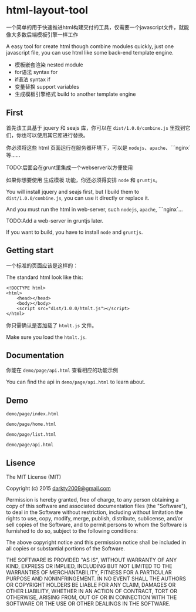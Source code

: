 # html-layout-tool

一个简单的用于快速推进html构建交付的工具，仅需要一个javascript文件，就能像大多数后端模板引擎一样工作

A easy tool for create html though combine modules quickly, just one javascript file, you can use html like some back-end template engine.

* 模板嵌套渲染      nested module
* for语法           syntax for
* if语法            syntax if
* 变量替换          support variables
* 生成模板引擎格式  build to another template engine

## First

首先该工具基于 jquery 和 seajs 库，你可以在 ```dist/1.0.0/combine.js``` 里找到它们，你也可以使用其它库进行替换。

你必须将这些 html 页面运行在服务器环境下，可以是 ```nodejs```、```apache```、```nginx`等……

TODO:后面会在grunt里集成一个webserver以方便使用

如果你想要使用 生成模板 功能，你还必须得安排 ```node``` 和 ```gruntjs```。

You will install jquery and seajs first, but I build them to ```dist/1.0.0/combine.js```, you can use it directly or replace it.

And you must run the html in web-server, such ```nodejs```, ```apache```, ```nginx`...

TODO:Add a web-server in gruntjs later.

If you want to build, you have to install ```node``` and ```gruntjs```.

## Getting start

一个标准的页面应该是这样的：

The standard html look like this:

```
<!DOCTYPE html>
<html>
    <head></head>
    <body></body>
    <script src="dist/1.0.0/htmlt.js"></script>
</html>
```

你只需确认是否加载了 ```htmlt.js``` 文件。

Make sure you load the ```htmlt.js```.

## Documentation

你能在 ```demo/page/api.html``` 查看相应的功能示例

You can find the api in ```demo/page/api.html``` to learn about.

## Demo

```demo/page/index.html```

```demo/page/home.html```

```demo/page/list.html```

```demo/page/api.html```

## Lisence

The MIT License (MIT)

Copyright (c) 2015 darkty2009@gmail.com

Permission is hereby granted, free of charge, to any person obtaining a copy
of this software and associated documentation files (the "Software"), to deal
in the Software without restriction, including without limitation the rights
to use, copy, modify, merge, publish, distribute, sublicense, and/or sell
copies of the Software, and to permit persons to whom the Software is
furnished to do so, subject to the following conditions:

The above copyright notice and this permission notice shall be included in all
copies or substantial portions of the Software.

THE SOFTWARE IS PROVIDED "AS IS", WITHOUT WARRANTY OF ANY KIND, EXPRESS OR
IMPLIED, INCLUDING BUT NOT LIMITED TO THE WARRANTIES OF MERCHANTABILITY,
FITNESS FOR A PARTICULAR PURPOSE AND NONINFRINGEMENT. IN NO EVENT SHALL THE
AUTHORS OR COPYRIGHT HOLDERS BE LIABLE FOR ANY CLAIM, DAMAGES OR OTHER
LIABILITY, WHETHER IN AN ACTION OF CONTRACT, TORT OR OTHERWISE, ARISING FROM,
OUT OF OR IN CONNECTION WITH THE SOFTWARE OR THE USE OR OTHER DEALINGS IN THE
SOFTWARE.